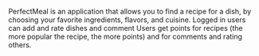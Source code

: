 PerfectMeal is an application that allows you to find a recipe for a dish,
by choosing your favorite ingredients, flavors, and cuisine.
Logged in users can add and rate dishes and comment
Users get points for recipes (the more popular the recipe, the more points)
and for comments and rating others.